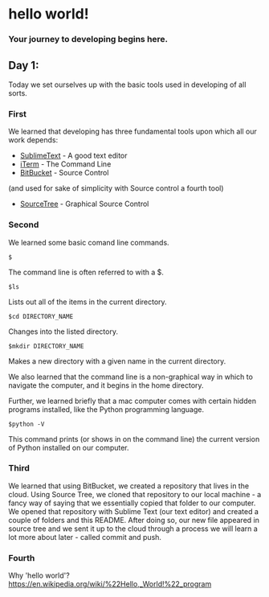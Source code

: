 # hello world!




### Your journey to developing begins here.


## Day 1:

Today we set ourselves up with the basic tools used in developing of all sorts. 


### First
We learned that developing has three fundamental tools upon which all our work depends:


* [SublimeText](https://www.sublimetext.com/) - A good text editor
* [iTerm](https://www.iterm2.com) - The Command Line
* [BitBucket](https://bitbucket.org) - Source Control

(and used for sake of simplicity with Source control a fourth tool)

* [SourceTree](https://www.sourcetreeapp.com/) - Graphical Source Control


### Second
We learned some basic comand line commands. 

```
$
```
The command line is often referred to with a $.
```
$ls
```
Lists out all of the items in the current directory.
```
$cd DIRECTORY_NAME
```
Changes into the listed directory.
```
$mkdir DIRECTORY_NAME
```
Makes a new directory with a given name in the current directory.

We also learned that the command line is a non-graphical way in which to navigate the computer, and it begins in the home directory.

Further, we learned briefly that a mac computer comes with certain hidden programs installed, like the Python programming language.
```
$python -V
```
This command prints (or shows in on the command line) the current version of Python installed on our computer.


### Third
We learned that using BitBucket, we created a repository that lives in the cloud. Using Source Tree, we cloned that repository to our local machine - a fancy way of saying that we essentially copied that folder to our computer.  We opened that repository with Sublime Text (our text editor) and created a couple of folders and this README. After doing so, our new file appeared in source tree and we sent it up to the cloud through a process we will learn a lot more about later - called commit and push. 


### Fourth
Why 'hello world'?
https://en.wikipedia.org/wiki/%22Hello,_World!%22_program